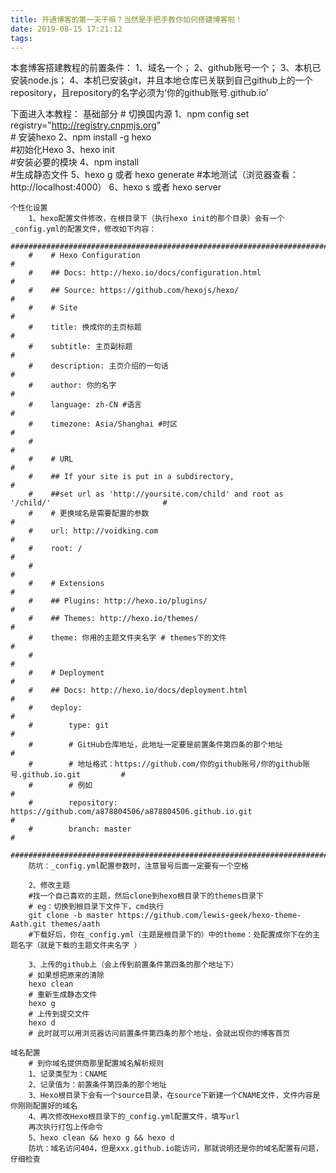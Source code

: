 ```yaml
---
title: 开通博客的第一天干嘛？当然是手把手教你如何搭建博客啦！
date: 2019-08-15 17:21:12
tags:
---
```

本套博客搭建教程的前置条件：
    1、域名一个；
    2、github账号一个；
    3、本机已安装node.js；
    4、本机已安装git，并且本地仓库已关联到自己github上的一个repository，且repository的名字必须为‘你的github账号.github.io’

下面进入本教程：
    基础部分
        # 切换国内源
        1、npm config set registry="http://registry.cnpmjs.org"  
        # 安装hexo
        2、npm install -g hexo  
        #初始化Hexo
        3、hexo init  
        #安装必要的模块
        4、npm install  
        #生成静态文件
        5、hexo g  或者  hexo generate 
        #本地测试（浏览器查看：http://localhost:4000）
        6、hexo s  或者  hexo server
    
    个性化设置
        1、hexo配置文件修改，在根目录下（执行hexo init的那个目录）会有一个_config.yml的配置文件，修改如下内容：
        #############################################################################################
        #    # Hexo Configuration                                                                   #
        #    ## Docs: http://hexo.io/docs/configuration.html                                        #
        #    ## Source: https://github.com/hexojs/hexo/                                             #
        #    # Site                                                                                 #
        #    title: 换成你的主页标题                                                                #
        #    subtitle: 主页副标题                                                                   #
        #    description: 主页介绍的一句话                                                          #
        #    author: 你的名字                                                                       #
        #    language: zh-CN #语言                                                                  #
        #    timezone: Asia/Shanghai #时区                                                          #
        #                                                                                           #
        #    # URL                                                                                  #
        #    ## If your site is put in a subdirectory,                                              #
        #    ##set url as 'http://yoursite.com/child' and root as '/child/'                         #
        #    # 更换域名是需要配置的参数                                                             #
        #    url: http://voidking.com                                                               #
        #    root: /                                                                                #
        #                                                                                           #
        #    # Extensions                                                                           #
        #    ## Plugins: http://hexo.io/plugins/                                                    #
        #    ## Themes: http://hexo.io/themes/                                                      #
        #    theme: 你用的主题文件夹名字 # themes下的文件                                           #
        #                                                                                           #
        #    # Deployment                                                                           #
        #    ## Docs: http://hexo.io/docs/deployment.html                                           #
        #    deploy:                                                                                #
        #        type: git                                                                          #
        #        # GitHub仓库地址，此地址一定要是前置条件第四条的那个地址                           #
        #        # 地址格式：https://github.com/你的github账号/你的github账号.github.io.git         #
        #        # 例如                                                                             #
        #        repository: https://github.com/a878804506/a878804506.github.io.git                 #
        #        branch: master                                                                     #
        #############################################################################################
        防坑：_config.yml配置参数时，注意冒号后面一定要有一个空格
         
        2、修改主题
        #找一个自己喜欢的主题，然后clone到hexo根目录下的themes目录下
        # eg：切换到根目录下文件下，cmd执行
        git clone -b master https://github.com/lewis-geek/hexo-theme-Aath.git themes/aath
        #下载好后，你在_config.yml（主题是根目录下的）中的theme：处配置成你下在的主题名字（就是下载的主题文件夹名字 ）
        
        3、上传的github上（会上传到前置条件第四条的那个地址下）
        # 如果想把原来的清除
        hexo clean
        # 重新生成静态文件
        hexo g
        # 上传到提交文件
        hexo d
        # 此时就可以用浏览器访问前置条件第四条的那个地址，会就出现你的博客首页
        
    域名配置
        # 到你域名提供商那里配置域名解析规则
        1、记录类型为：CNAME
        2、记录值为：前置条件第四条的那个地址
        3、Hexo根目录下会有一个source目录，在source下新建一个CNAME文件，文件内容是你刚刚配置好的域名
        4、再次修改Hexo根目录下的_config.yml配置文件，填写url
        再次执行打包上传命令
        5、hexo clean && hexo g && hexo d
        防坑：域名访问404，但是xxx.github.io能访问，那就说明还是你的域名配置有问题，仔细检查